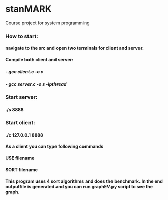 # stanMARK
Course project for system programming

### How to start:
#### navigate to the src and open two terminals for client and server.

#### Compile both client and server:
##### - gcc client.c -o c 
##### - gcc server.c -o s -lpthread

### Start server:
#### ./s 8888

### Start client:
#### ./c 127.0.0.1 8888

#### As a client you can type following commands
#### USE filename
#### SORT filename
#### This program uses 4 sort algorithms and does the benchmark. In the end outputfile is generated and you can run graphEV.py script to see the graph.
